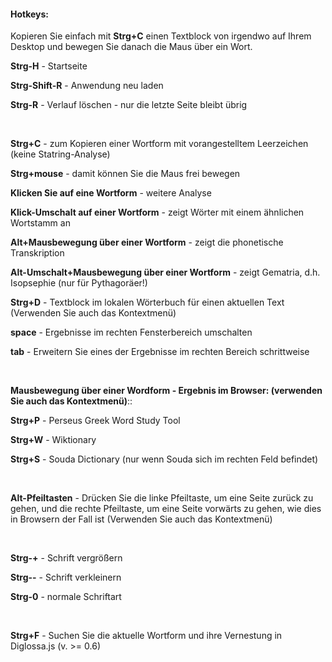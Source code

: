 #### Hotkeys:

Kopieren Sie einfach mit **Strg+C** einen Textblock von irgendwo auf Ihrem Desktop und bewegen Sie danach die Maus über ein Wort.

**Strg-H** - Startseite

**Strg-Shift-R** - Anwendung neu laden

**Strg-R** - Verlauf löschen - nur die letzte Seite bleibt übrig

&nbsp;

**Strg+C** - zum Kopieren einer Wortform mit vorangestelltem Leerzeichen (keine Statring-Analyse)

**Strg+mouse** - damit können Sie die Maus frei bewegen

**Klicken Sie auf eine Wortform** -  weitere Analyse

**Klick-Umschalt auf einer Wortform** -  zeigt Wörter mit einem ähnlichen Wortstamm an

**Alt+Mausbewegung über einer Wortform** - zeigt die phonetische Transkription

**Alt-Umschalt+Mausbewegung über einer Wortform** - zeigt Gematria, d.h. Isopsephie (nur für Pythagoräer!)

**Strg+D** - Textblock im lokalen Wörterbuch für einen aktuellen Text (Verwenden Sie auch das Kontextmenü)

**space** - Ergebnisse im rechten Fensterbereich umschalten

**tab** - Erweitern Sie eines der Ergebnisse im rechten Bereich schrittweise

&nbsp;

**Mausbewegung über einer Wordform - Ergebnis im Browser: (verwenden Sie auch das Kontextmenü)**::

**Strg+P** - Perseus Greek Word Study Tool

**Strg+W** - Wiktionary

**Strg+S** - Souda Dictionary (nur wenn Souda sich im rechten Feld befindet)

&nbsp;

**Alt-Pfeiltasten** - Drücken Sie die linke Pfeiltaste, um eine Seite zurück zu gehen, und die rechte Pfeiltaste, um eine Seite vorwärts zu gehen, wie dies in Browsern der Fall ist (Verwenden Sie auch das Kontextmenü)

&nbsp;

**Strg-+** - Schrift vergrößern

**Strg--** - Schrift verkleinern

**Strg-0** - normale Schriftart

&nbsp;

**Strg+F** - Suchen Sie die aktuelle Wortform und ihre Vernestung in Diglossa.js (v. >= 0.6)
